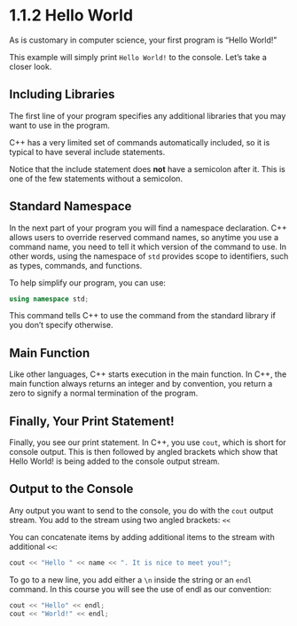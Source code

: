 # 1.1.2 Hello World

As is customary in computer science, your first program is “Hello World!”

This example will simply print `Hello World!` to the console. Let’s take a closer look.

## Including Libraries
The first line of your program specifies any additional libraries that you may want to use in the program.

C++ has a very limited set of commands automatically included, so it is typical to have several include statements.

Notice that the include statement does **not** have a semicolon after it. This is one of the few statements without a semicolon.

## Standard Namespace
In the next part of your program you will find a namespace declaration. C++ allows users to override reserved command names, so anytime you use a command name, you need to tell it which version of the command to use. In other words, using the namespace of `std` provides scope to identifiers, such as types, commands, and functions.

To help simplify our program, you can use:
``` c++
using namespace std;
```
This command tells C++ to use the command from the standard library if you don’t specify otherwise.

## Main Function
Like other languages, C++ starts execution in the main function. In C++, the main function always returns an integer and by convention, you return a zero to signify a normal termination of the program.

## Finally, Your Print Statement!
Finally, you see our print statement. In C++, you use `cout`, which is short for console output. This is then followed by angled brackets which show that Hello World! is being added to the console output stream.

## Output to the Console
Any output you want to send to the console, you do with the `cout` output stream. You add to the stream using two angled brackets: `<<`

You can concatenate items by adding additional items to the stream with additional `<<`:
``` c++
cout << "Hello " << name << ". It is nice to meet you!";
```
To go to a new line, you add either a `\n` inside the string or an `endl` command. In this course you will see the use of endl as our convention:
``` c++
cout << "Hello" << endl;
cout << "World!" << endl;
```
